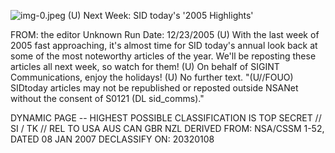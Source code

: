 ![img-0.jpeg](img-0.jpeg)
(U) Next Week: SID today's '2005 Highlights'

FROM: the editor
Unknown
Run Date: 12/23/2005
(U) With the last week of 2005 fast approaching, it's almost time for SID today's annual look back at some of the most noteworthy articles of the year. We'll be reposting these articles all next week, so watch for them!
(U) On behalf of SIGINT Communications, enjoy the holidays!
(U) No further text.
"(U//FOUO) SIDtoday articles may not be republished or reposted outside NSANet without the consent of S0121 (DL sid_comms)."

DYNAMIC PAGE -- HIGHEST POSSIBLE CLASSIFICATION IS TOP SECRET // SI / TK // REL TO USA AUS CAN GBR NZL DERIVED FROM: NSA/CSSM 1-52, DATED 08 JAN 2007 DECLASSIFY ON: 20320108
